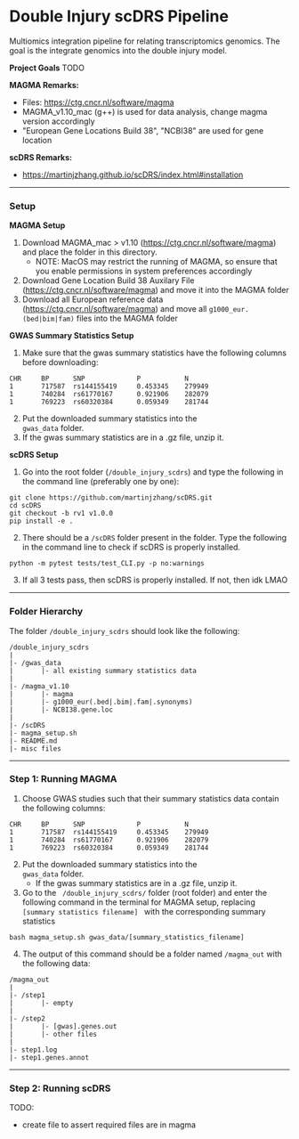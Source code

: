 # Double Injury scDRS Pipeline

Multiomics integration pipeline for relating transcriptomics genomics. The goal is the integrate genomics into the double injury model.

**Project Goals**
TODO

**MAGMA Remarks:**
- Files: https://ctg.cncr.nl/software/magma
- MAGMA_v1.10_mac (g++) is used for data analysis, change magma version accordingly
- "European Gene Locations Build 38", "NCBI38" are used for gene location

**scDRS Remarks:**
- https://martinjzhang.github.io/scDRS/index.html#installation
---

### Setup
**MAGMA Setup**
1) Download MAGMA_mac > v1.10 (https://ctg.cncr.nl/software/magma) and place the folder in this directory.
    - NOTE: MacOS may restrict the running of MAGMA, so ensure that you enable permissions in system preferences accordingly
2) Download Gene Location Build 38 Auxilary File (https://ctg.cncr.nl/software/magma) and move it into the MAGMA folder
3) Download all European reference data (https://ctg.cncr.nl/software/magma) and move all <code>g1000_eur.(bed|bim|fam)</code> files into the MAGMA folder

**GWAS Summary Statistics Setup**
1) Make sure that the gwas summary statistics have the following columns before downloading:
```
CHR     BP      SNP             P           N
1       717587  rs144155419     0.453345    279949
1       740284  rs61770167      0.921906    282079
1       769223  rs60320384      0.059349    281744
```
2) Put the downloaded summary statistics into the <code> gwas_data</code> folder.
3) If the gwas summary statistics are in a .gz file, unzip it.

**scDRS Setup**
1) Go into the root folder (<code>/double_injury_scdrs</code>) and type the following in the command line (preferably one by one):
```
git clone https://github.com/martinjzhang/scDRS.git
cd scDRS
git checkout -b rv1 v1.0.0
pip install -e .
```
2) There should be a <code>/scDRS</code> folder present in the folder. Type the following in the command line to check if scDRS is properly installed.
```
python -m pytest tests/test_CLI.py -p no:warnings
```
3) If all 3 tests pass, then scDRS is properly installed. If not, then idk LMAO

---
### Folder Hierarchy
The folder <code>/double_injury_scdrs</code> should look like the following:
```
/double_injury_scdrs
|
|- /gwas_data
|       |- all existing summary statistics data
|
|- /magma_v1.10
|       |- magma
|       |- g1000_eur(.bed|.bim|.fam|.synonyms)
|       |- NCBI38.gene.loc
|
|- /scDRS
|- magma_setup.sh
|- README.md
|- misc files
```
---
### Step 1: Running MAGMA

1) Choose GWAS studies such that their summary statistics data contain the following columns:
```
CHR     BP      SNP             P           N
1       717587  rs144155419     0.453345    279949
1       740284  rs61770167      0.921906    282079
1       769223  rs60320384      0.059349    281744
```
2) Put the downloaded summary statistics into the <code> gwas_data</code> folder.
    - If the gwas summary statistics are in a .gz file, unzip it.
2) Go to the <code> /double_injury_scdrs/</code> folder (root folder) and enter the following command in the terminal for MAGMA setup, replacing <code> [summary statistics filename] </code> with the corresponding summary statistics
```
bash magma_setup.sh gwas_data/[summary_statistics_filename]
```
4) The output of this command should be a folder named <code>/magma_out</code> with the following data:
```
/magma_out
|
|- /step1
|       |- empty
|
|- /step2
|       |- [gwas].genes.out
|       |- other files
|
|- step1.log
|- step1.genes.annot
```

---
### Step 2: Running scDRS

TODO:
- create file to assert required files are in magma
